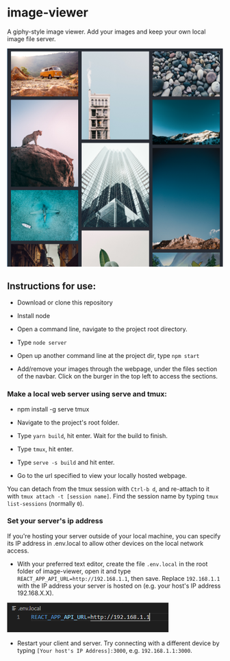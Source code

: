 # image-viewer

A giphy-style image viewer. Add your images and keep your own local image file server.

![An example of the site](./public/image-viewer.png)

## Instructions for use:

* Download or clone this repository

* Install node

* Open a command line, navigate to the project root directory. 

* Type `node server`

* Open up another command line at the project dir, type `npm start`

* Add/remove your images through the webpage, under the files section of the navbar. Click on the burger in the top left to access the sections.

### Make a local web server using serve and tmux:

* npm install -g serve tmux

* Navigate to the project's root folder.

* Type `yarn build`, hit enter. Wait for the build to finish.

* Type `tmux`, hit enter.

* Type `serve -s build` and hit enter.

* Go to the url specified to view your locally hosted webpage.

You can detach from the tmux session with `Ctrl-b d`, and re-attach to it with `tmux attach -t [session name]`. Find the session name by typing `tmux list-sessions` (normally `0`).

### Set your server's ip address

If you're hosting your server outside of your local machine, you can specify its IP address in .env.local to allow other devices on the local network access.

* With your preferred text editor, create the file `.env.local` in the root folder of image-viewer, open it and type `REACT_APP_API_URL=http://192.168.1.1`, then save. Replace `192.168.1.1` with the IP address your server is hosted on (e.g. your host's IP address 192.168.X.X).

![An example of an edited .env.local file](./public/api-url.png)

* Restart your client and server. Try connecting with a different device by typing `[Your host's IP Address]:3000`, e.g. `192.168.1.1:3000`.

